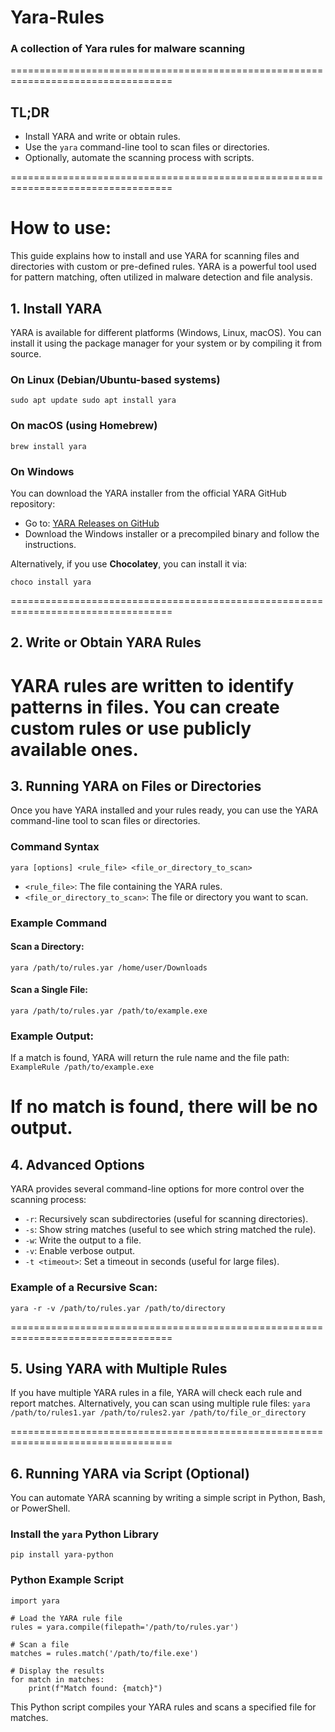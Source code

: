 # Yara-Rules

### A collection of Yara rules for malware scanning
==================================================================================

## TL;DR

- Install YARA and write or obtain rules.
- Use the `yara` command-line tool to scan files or directories.
- Optionally, automate the scanning process with scripts.

==================================================================================

# How to use:

This guide explains how to install and use YARA for scanning files and directories with custom or pre-defined rules. YARA is a powerful tool used for pattern matching, often utilized in malware detection and file analysis.

## 1. Install YARA

YARA is available for different platforms (Windows, Linux, macOS). You can install it using the package manager for your system or by compiling it from source.

### On Linux (Debian/Ubuntu-based systems)

```sudo apt update sudo apt install yara```

### On macOS (using Homebrew)

```brew install yara```

### On Windows

You can download the YARA installer from the official YARA GitHub repository:
- Go to: [YARA Releases on GitHub](https://github.com/VirusTotal/yara/releases)
- Download the Windows installer or a precompiled binary and follow the instructions.

Alternatively, if you use **Chocolatey**, you can install it via:

```choco install yara```

==================================================================================

## 2. Write or Obtain YARA Rules

YARA rules are written to identify patterns in files. You can create custom rules or use publicly available ones.
==================================================================================

## 3. Running YARA on Files or Directories

Once you have YARA installed and your rules ready, you can use the YARA command-line tool to scan files or directories.

### Command Syntax

```yara [options] <rule_file> <file_or_directory_to_scan>```

- `<rule_file>`: The file containing the YARA rules.
- `<file_or_directory_to_scan>`: The file or directory you want to scan.

### Example Command

#### Scan a Directory:
```yara /path/to/rules.yar /home/user/Downloads```

#### Scan a Single File:
```yara /path/to/rules.yar /path/to/example.exe```

### Example Output:

If a match is found, YARA will return the rule name and the file path:
```ExampleRule /path/to/example.exe```

If no match is found, there will be no output.
==================================================================================

## 4. Advanced Options

YARA provides several command-line options for more control over the scanning process:

- `-r`: Recursively scan subdirectories (useful for scanning directories).
- `-s`: Show string matches (useful to see which string matched the rule).
- `-w`: Write the output to a file.
- `-v`: Enable verbose output.
- `-t <timeout>`: Set a timeout in seconds (useful for large files).

### Example of a Recursive Scan:
```yara -r -v /path/to/rules.yar /path/to/directory```

==================================================================================

## 5. Using YARA with Multiple Rules

If you have multiple YARA rules in a file, YARA will check each rule and report matches. Alternatively, you can scan using multiple rule files:
```yara /path/to/rules1.yar /path/to/rules2.yar /path/to/file_or_directory```

==================================================================================


## 6. Running YARA via Script (Optional)

You can automate YARA scanning by writing a simple script in Python, Bash, or PowerShell.

### Install the `yara` Python Library
```pip install yara-python```

### Python Example Script
```
import yara

# Load the YARA rule file
rules = yara.compile(filepath='/path/to/rules.yar')

# Scan a file
matches = rules.match('/path/to/file.exe')

# Display the results
for match in matches:
    print(f"Match found: {match}")
```

This Python script compiles your YARA rules and scans a specified file for matches.








